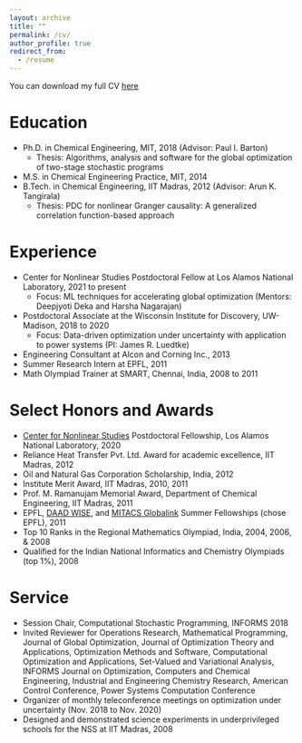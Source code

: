 ```yaml
---
layout: archive
title: ""
permalink: /cv/
author_profile: true
redirect_from:
  - /resume
---
```


You can download my full CV <a href = "https://rohitkannan.github.io/files/RohitKannan_CV.pdf" target="_blank">here</a>

Education
======
* Ph.D. in Chemical Engineering, MIT, 2018 (Advisor: Paul I. Barton)
  * Thesis: Algorithms, analysis and software for the global optimization of two-stage stochastic programs
* M.S. in Chemical Engineering Practice, MIT, 2014
* B.Tech. in Chemical Engineering, IIT Madras, 2012 (Advisor: Arun K. Tangirala)
  * Thesis: PDC for nonlinear Granger causality: A generalized correlation function-based approach

Experience
======
* Center for Nonlinear Studies Postdoctoral Fellow at Los Alamos National Laboratory, 2021 to present
  * Focus: ML techniques for accelerating global optimization (Mentors: Deepjyoti Deka and Harsha Nagarajan)
* Postdoctoral Associate at the Wisconsin Institute for Discovery, UW-Madison, 2018 to 2020
  * Focus: Data-driven optimization under uncertainty with application to power systems (PI: James R. Luedtke)
* Engineering Consultant at Alcon and Corning Inc., 2013
* Summer Research Intern at EPFL, 2011
* Math Olympiad Trainer at SMART, Chennai, India, 2008 to 2011

Select Honors and Awards
======
* <a href = "https://cnls.lanl.gov/External/" target="_blank">Center for Nonlinear Studies</a> Postdoctoral Fellowship, Los Alamos National Laboratory, 2020
* Reliance Heat Transfer Pvt. Ltd. Award for academic excellence, IIT Madras, 2012
* Oil and Natural Gas Corporation Scholarship, India, 2012
* Institute Merit Award, IIT Madras, 2010, 2011
* Prof. M. Ramanujam Memorial Award, Department of Chemical Engineering, IIT Madras, 2011
* EPFL, <a href = "https://www2.daad.de/deutschland/stipendium/datenbank/en/21148-scholarship-database/?daad=1&detail=50015295&origin=4&page=1&q=wise&status=1&subjectGrps" target="_blank">DAAD WISE</a>, and <a href = "https://www.mitacs.ca/en/programs/globalink" target="_blank">MITACS Globalink</a> Summer Fellowships (chose EPFL), 2011
* Top 10 Ranks in the Regional Mathematics Olympiad, India, 2004, 2006, & 2008
* Qualified for the Indian National Informatics and Chemistry Olympiads (top 1%), 2008

Service
======
* Session Chair, Computational Stochastic Programming, INFORMS 2018
* Invited Reviewer for Operations Research, Mathematical Programming, Journal of Global Optimization, Journal of Optimization Theory and Applications, Optimization Methods and Software, Computational Optimization and Applications, Set-Valued and Variational Analysis, INFORMS Journal on Optimization, Computers and Chemical Engineering, Industrial and Engineering Chemistry Research, American Control Conference, Power Systems Computation Conference
* Organizer of monthly teleconference meetings on optimization under uncertainty (Nov. 2018 to Nov. 2020)
* Designed and demonstrated science experiments in underprivileged schools for the NSS at IIT Madras, 2008 



